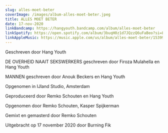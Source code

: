 ```yaml
---
slug: alles-moet-beter
coverImage: /images/album-alles-moet-beter.jpeg
title: ALLES MOET BETER
date: 17-nov-2020
linkBandcamp: https://hangyouth.bandcamp.com/album/alles-moet-beter
linkSpotify: https://open.spotify.com/album/3buqH0z1d7JQzzQ6uFaBeo?si=LMGifUjRQue5oQ0gKKaPeg
linkAppleMusic: https://music.apple.com/us/album/alles-moet-beter/1539901390
---
```


Geschreven door Hang Youth

DE OVERHEID NAAIT SEKSWERKERS geschreven door Firoza Mulahella en Hang Youth

MANNEN geschreven door Anouk Beckers en Hang Youth

Opgenomen in IJland Studio, Amsterdam

Geproduceerd door Remko Schouten en Hang Youth

Opgenomen door Remko Schouten, Kasper Spijkerman

Gemixt en gemasterd door Remko Schouten

Uitgebracht op 17 november 2020 door Burning Fik
